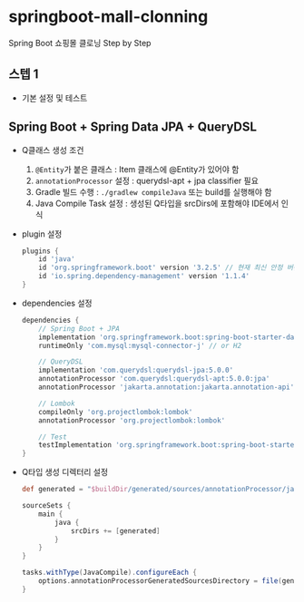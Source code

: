 # springboot-mall-clonning
Spring Boot 쇼핑몰 클로닝 Step by Step


## 스텝 1
- 기본 설정 및 테스트

## Spring Boot + Spring Data JPA + QueryDSL
- Q클래스 생성 조건
    1. `@Entity`가 붙은 클래스 : Item 클래스에 @Entity가 있어야 함
    2. `annotationProcessor` 설정 : querydsl-apt + jpa classifier 필요
    3. Gradle 빌드 수행 : `./gradlew compileJava` 또는 build를 실행해야 함
    4. Java Compile Task 설정 : 생성된 Q타입을 srcDirs에 포함해야 IDE에서 인식

- plugin 설정

    ```gradle
    plugins {
        id 'java'
        id 'org.springframework.boot' version '3.2.5' // 현재 최신 안정 버전 기준
        id 'io.spring.dependency-management' version '1.1.4'
    }
    ```

- dependencies 설정

    ```gradle
    dependencies {
        // Spring Boot + JPA
        implementation 'org.springframework.boot:spring-boot-starter-data-jpa'
        runtimeOnly 'com.mysql:mysql-connector-j' // or H2

        // QueryDSL
        implementation 'com.querydsl:querydsl-jpa:5.0.0'
        annotationProcessor 'com.querydsl:querydsl-apt:5.0.0:jpa'
        annotationProcessor 'jakarta.annotation:jakarta.annotation-api'

        // Lombok
        compileOnly 'org.projectlombok:lombok'
        annotationProcessor 'org.projectlombok:lombok'

        // Test
        testImplementation 'org.springframework.boot:spring-boot-starter-test'
    }   
    ```

- Q타입 생성 디렉터리 설정

    ```gradle
    def generated = "$buildDir/generated/sources/annotationProcessor/java/main"

    sourceSets {
        main {
            java {
                srcDirs += [generated]
            }
        }
    }

    tasks.withType(JavaCompile).configureEach {
        options.annotationProcessorGeneratedSourcesDirectory = file(generated)
    }    
    ```